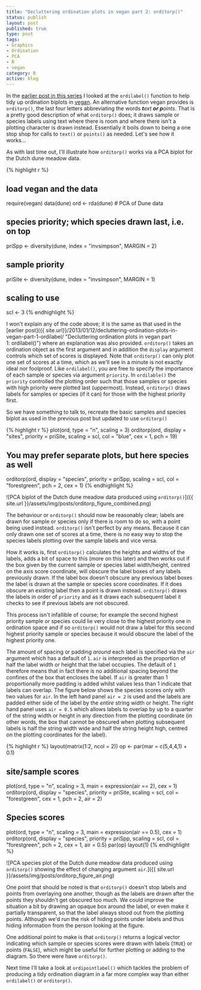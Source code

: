```yaml
--- 
title: "Decluttering ordination plots in vegan part 2: orditorp()"
status: publish
layout: post
published: true
type: post
tags: 
- Graphics
- Ordination
- PCA
- R
- vegan
category: R
active: blog
---
```

In the [earlier post in this series](http://www.fromthebottomoftheheap.net/2013/01/12/decluttering-ordination-plots-in-vegan-part-1-ordilabel/ "Decluttering ordination plots in vegan part 1: ordilabel()") I looked at the `ordilabel()` function to help tidy up ordination biplots in [vegan](http://cran.r-project.org/package=vegan). An alternative function vegan provides is `orditorp()`, the last four letters abbreviating the words _**t**ext **or** **p**oints_. That is a pretty good description of what `orditorp()` does; it draws sample or species labels using text where there is room and where there isn't a plotting character is drawn instead. Essentially it boils down to being a one stop shop for calls to `text()` or `points()` as needed. Let's see how it works...

As with last time out, I'll illustrate how `orditorp()` works via a PCA biplot for the Dutch dune meadow data.

{% highlight r %}
## load vegan and the data
require(vegan)
data(dune)
ord <- rda(dune) # PCA of Dune data
## species priority; which species drawn last, i.e. on top
priSpp <- diversity(dune, index = "invsimpson", MARGIN = 2)
## sample priority
priSite <- diversity(dune, index = "invsimpson", MARGIN = 1)
## scaling to use
scl <- 3
{% endhighlight %}

I won't explain any of the code above; it is the same as that used in the [earlier post]({{ site.url}}/2013/01/12/decluttering-ordination-plots-in-vegan-part-1-ordilabel/ "Decluttering ordination plots in vegan part 1: ordilabel()") where an explanation was also provided. `orditorp()` takes an ordination object as the first argument and in addition the `display` argument controls which set of scores is displayed. Note that `orditorp()` can only plot one set of scores at a time, which as we'll see in a minute is not exactly ideal nor foolproof. Like `ordilabel()`, you are free to specify the importance of each sample or species via argument `priority`. In `ordilable()` the `priority` controlled the plotting order such that those samples or species with high priority were plotted last (uppermost). Instead, `orditorp()` draws labels for samples or species (if it can) for those with the highest priority first.

So we have something to talk to, recreate the basic samples and species biplot as used in the previous post but updated to use `orditorp()`

{% highlight r %}
plot(ord, type = "n", scaling = 3)
orditorp(ord, display = "sites", priority = priSite, scaling = scl,
         col = "blue", cex = 1, pch = 19)
## You may prefer separate plots, but here species as well
orditorp(ord, display = "species", priority = priSpp, scaling = scl,
         col = "forestgreen", pch = 2, cex = 1)
{% endhighlight %}

![PCA biplot of the Dutch dune meadow data produced using `orditorp()`]({{ site.url }}/assets/img/posts/orditorp_figure_combined.png)

The behaviour or `orditorp()` should now be reasonably clear; labels are drawn for sample or species only if there is room to do so, with a point being used instead. `orditorp()` isn't perfect by any means. Because it can only drawn one set of scores at a time, there is no easy way to stop the species labels plotting over the sample labels and vice versa.

How it works is, first `orditorp()` calculates the heights and widths of the labels, adds a bit of space to this (more on this later) and then works out if the box given by the current sample or species label width/height, centred on the axis score coordinate, will obscure the label boxes of any labels previously drawn. If the label box doesn't obscure any previous label boxes the label is drawn at the sample or species score coordinates. If it does obscure an existing label then a point is drawn instead. `orditorp()` draws the labels in order of `priority` and as it draws each subsequent label it checks to see if previous labels are not obscured.

This process isn't infallible of course; for example the second highest priority sample or species could lie very close to the highest priority one in ordination space and if so `orditorp()` would not draw a label for this second highest priority sample or species because it would obscure the label of the highest priority one.

The amount of spacing or padding *around* each label is specified via the `air` argument which has a default of `1`. `air` is interpreted as the proportion of half the label width or height that the label occupies. The default of `1` therefore means that in fact there is no additional spacing beyond the confines of the box that encloses the label. If `air` is greater than 1 proportionally more padding is added whilst values less than 1 indicate that labels can overlap. The figure below shows the species scores only with two values for `air`. In the left hand panel `air = 2` is used and the labels are padded either side of the label by the *entire* string width or height. The right hand panel uses `air = 0.5` which allows labels to overlap by up to a quarter of the string width or height in any direction from the plotting coordinate (in other words, the box that cannot be obscured when plotting subsequent labels is half the string width wide and half
the string height high, centred on the plotting coordinates for the label).

{% highlight r %}
layout(matrix(1:2, ncol = 2))
op <- par(mar = c(5,4,4,1) + 0.1)
## site/sample scores
plot(ord, type = "n", scaling = 3, main = expression(air == 2), cex = 1)
orditorp(ord, display = "species", priority = priSite, scaling = scl,
         col = "forestgreen", cex = 1, pch = 2, air = 2)
## Species scores
plot(ord, type = "n", scaling = 3, main = expression(air == 0.5), cex = 1)
orditorp(ord, display = "species", priority = priSpp, scaling = scl,
         col = "forestgreen", pch = 2, cex = 1, air = 0.5)
par(op)
layout(1)
{% endhighlight %}

![PCA species plot of the Dutch dune meadow data produced using `orditorp()` showing the effect of changing argument `air`.]({{ site.url }}/assets/img/posts/orditorp_figure_air.png)

One point that should be noted is that `orditorp()` doesn't stop labels and points from overlaying one another, though as the labels are drawn after the points they shouldn't get obscured too much. We could improve the situation a bit by drawing an opaque box around the label, or even make it partially transparent, so that the label always stood out from the plotting points. Although we'd run the risk of hiding points under labels and thus hiding information from the person looking at the figure.

One additional point to make is that `orditorp()` returns a logical vector indicating which sample or species scores were drawn with labels (`TRUE`) or points (`FALSE`), which might be useful for further plotting or adding to the diagram. So there were have `orditorp()`.

Next time I'll take a look at `ordipointlabel()` which tackles the problem of producing a tidy ordination diagram in a far more complex way than either `ordilabel()` or `orditorp()`.
